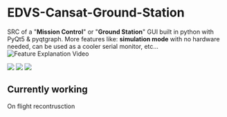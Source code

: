 # EDVS-Cansat-Ground-Station
SRC of a "**Mission Control**" or "**Ground Station**" GUI built in python with PyQt5 & pyqtgraph. More features like: **simulation mode** with no hardware needed, can be used as a cooler serial monitor, etc...
![Feature Explanation Video](https://www.youtube.com/@lowgod9010)

![](https://media3.giphy.com/media/v1.Y2lkPTc5MGI3NjExOGJiYzQ3NGFjMWI0MmE5ZjEzMjRjYjM5MTI2YTI3YTY4N2Q1YmU4OSZjdD1n/vXACYcx3Jrt4kkuptc/giphy.gif)
![](https://i.imgur.com/Yuye8Mf.png)
![](https://i.imgur.com/fDSgIxf.png)

## Currently working
On flight recontrusction
